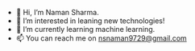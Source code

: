 - 👋 Hi, I’m Naman Sharma.
- 👀 I’m interested in leaning new technologies!
- 🌱 I’m currently learning machine learning.
- 📫 You can reach me on nsnaman9729@gmail.com

